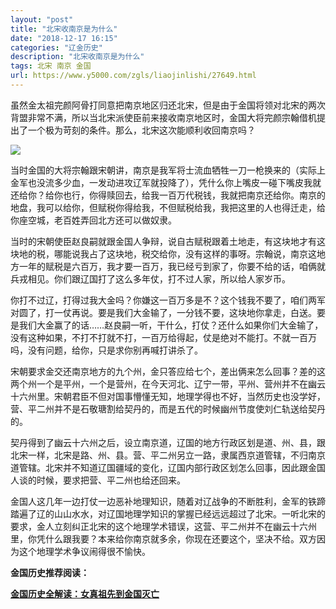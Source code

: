 ```yaml
---
layout: "post"
title: "北宋收南京是为什么"
date: "2018-12-17 16:15"
categories: "辽金历史"
description: "北宋收南京是为什么"
tags: 北宋 南京 金国
url: https://www.y5000.com/zgls/liaojinlishi/27649.html
---
```






虽然金太祖完颜阿骨打同意把南京地区归还北宋，但是由于金国将领对北宋的两次背盟非常不满，所以当北宋派使臣前来接收南京地区时，金国大将完颜宗翰借机提出了一个极为苛刻的条件。那么，北宋这次能顺利收回南京吗？

![](https://img.y5000.com/uploads/allimg/180115/8-1P11516292VS.jpg)

当时金国的大将宗翰跟宋朝讲，南京是我军将士流血牺牲一刀一枪换来的（实际上金军也没流多少血，一发动进攻辽军就投降了），凭什么你上嘴皮一碰下嘴皮我就还给你？给你也行，你得赎回去，给我一百万代税钱，我就把南京还给你。南京的地盘，我可以给你，但赋税你得给我，不但赋税给我，我把这里的人也得迁走，给你座空城，老百姓弄回北方还可以做奴隶。

当时的宋朝使臣赵良嗣就跟金国人争辩，说自古赋税跟着土地走，有这块地才有这块地的税，哪能说我占了这块地，税交给你，没有这样的事呀。宗翰说，南京这地方一年的赋税是六百万，我才要一百万，我已经亏到家了，你要不给的话，咱俩就兵戎相见。你们跟辽国打了这么多年仗，打不过人家，所以给人家岁币。

你打不过辽，打得过我大金吗？你嫌这一百万多是不？这个钱我不要了，咱们两军对圆了，打一仗再说。要是我们大金输了，一分钱不要，这块地你拿走，白送。要是我们大金赢了的话……赵良嗣一听，干什么，打仗？还什么如果你们大金输了，没有这种如果，不打不打就不打，一百万给得起，仗是绝对不能打。不就一百万吗，没有问题，给你，只是求你别再喊打讲杀了。

宋朝要求金交还南京地方的九个州，金只答应给七个，差出俩来怎么回事？差的这两个州一个是平州，一个是营州，在今天河北、辽宁一带，平州、营州并不在幽云十六州里。宋朝君臣不但对国事懵懂无知，地理学得也不好，当然历史也没学好，营、平二州并不是石敬瑭割给契丹的，而是五代的时候幽州节度使刘仁轨送给契丹的。

契丹得到了幽云十六州之后，设立南京道，辽国的地方行政区划是道、州、县，跟北宋一样，北宋是路、州、县。营、平二州另立一路，隶属西京道管辖，不归南京道管辖。北宋并不知道辽国疆域的变化，辽国内部行政区划怎么回事，因此跟金国人谈的时候，要求把营、平二州也给还回来。

金国人这几年一边打仗一边恶补地理知识，随着对辽战争的不断胜利，金军的铁蹄踏遍了辽的山山水水，对辽国地理学知识的掌握已经远远超过了北宋。一听北宋的要求，金人立刻纠正北宋的这个地理学术错误，这营、平二州并不在幽云十六州里，你凭什么跟我要？本来给你南京就多余，你现在还要这个，坚决不给。双方因为这个地理学术争议闹得很不愉快。

**金国历史推荐阅读：**

**[金国历史全解读：女真祖先到金国灭亡](https://www.y5000.com/zgls/liaojinlishi/2018/0115/27654.html)**

